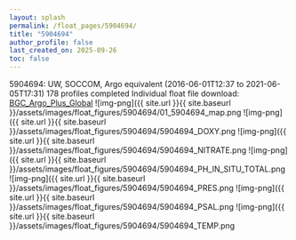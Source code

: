 ```yaml
---
layout: splash
permalink: /float_pages/5904694/
title: "5904694"
author_profile: false
last_created_on: 2025-09-26
toc: false
---
```

 
5904694: UW, SOCCOM, Argo equivalent (2016-06-01T12:37 to 2021-06-05T17:31)
178 profiles completed
Individual float file download: [BGC_Argo_Plus_Global](https://ftp.soest.hawaii.edu/bgc_argo_plus/Individual_Floats/outliers_removed/5904694_Sprof_processed.nc)
![img-png]({{ site.url }}{{ site.baseurl }}/assets/images/float_figures/5904694/01_5904694_map.png
![img-png]({{ site.url }}{{ site.baseurl }}/assets/images/float_figures/5904694/5904694_DOXY.png
![img-png]({{ site.url }}{{ site.baseurl }}/assets/images/float_figures/5904694/5904694_NITRATE.png
![img-png]({{ site.url }}{{ site.baseurl }}/assets/images/float_figures/5904694/5904694_PH_IN_SITU_TOTAL.png
![img-png]({{ site.url }}{{ site.baseurl }}/assets/images/float_figures/5904694/5904694_PRES.png
![img-png]({{ site.url }}{{ site.baseurl }}/assets/images/float_figures/5904694/5904694_PSAL.png
![img-png]({{ site.url }}{{ site.baseurl }}/assets/images/float_figures/5904694/5904694_TEMP.png
